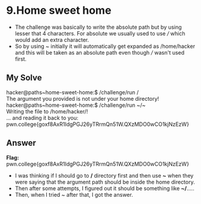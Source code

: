 # 9.Home sweet home
- The challenge was basically to write the absolute path but by using lesser that 4 characters. For absolute we usually used to use */* which would add an extra character.
- So by using ~ initially it will automatically get expanded as /home/hacker and this will be taken as an absolute path even though */* wasn't used first.

## My Solve

hacker@paths~home-sweet-home:$ /challenge/run /   
The argument you provided is not under your home directory!  
hacker@paths~home-sweet-home:$ /challenge/run ~/~  
Writing the file to /home/hacker/!  
... and reading it back to you:  
pwn.college{goxf8AxR1IdgPGJ26yTRrmQn51W.QXzMDO0wCO1kjNzEzW}  

## Answer
**Flag:** pwn.college{goxf8AxR1IdgPGJ26yTRrmQn51W.QXzMDO0wCO1kjNzEzW}

- I was thinking if I should go to **/** directory first and then use **~** when they were saying that the argument path should be inside the home directory.
- Then after some attempts, I figured out it should be something like **~/**.....
- Then, when I tried ~ after that, I got the answer.

